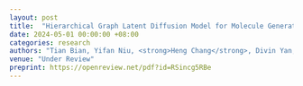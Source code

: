 ```yaml
---
layout: post
title:  "Hierarchical Graph Latent Diffusion Model for Molecule Generation"
date: 2024-05-01 00:00:00 +08:00
categories: research
authors: "Tian Bian, Yifan Niu, <strong>Heng Chang</strong>, Divin Yan, Tingyang Xu, Yu Rong, Jia Li, Hong Cheng"
venue: "Under Review"
preprint: https://openreview.net/pdf?id=RSincg5RBe
---
```

